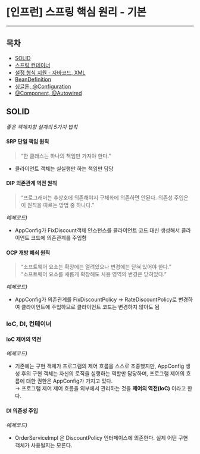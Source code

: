 # [인프런] 스프링 핵심 원리 - 기본
***


## 목차
- [SOLID](#SOLID)
- [스프링 컨테이너](https://www.notion.so/94ac4e7898e842d58bec9ca567c92d63)
- [설정 형식 지원 - 자바코드, XML](https://www.notion.so/XML-ef8e8cfbd6764a17a0157b14482f10e2)
- [BeanDefinition](https://www.notion.so/BeanDefinition-550bafc69e9b4ad792edeaa081451a8b)
- [싱글톤, @Configuration](https://www.notion.so/Configuration-dfc12e57ce5a4d15852fa0dbcd19040e)
- [@Component, @Autowired](https://www.notion.so/Component-Autowired-d37c307d592d4d78910008714a11a3f0)



## SOLID
*좋은 객체지향 설계의 5가지 법칙*

#### SRP 단일 책임 원칙
> “한 클래스는 하나의 책임만 가져야 한다.”
* 클라이언트 객체는 실실행만 하는 책임만 담당

#### DIP 의존관계 역전 원칙
> “프로그래머는 추상호에 의존해야지 구체화에 의존하면 안된다. 의존성 주입은 이 원칙을 따르는 방법 중 하나다.”  

*예제코드)*<br>
* AppConfig가 FixDiscount객체 인스턴스를 클라이언트 코드 대신 생성해서 클라이언트 코드에 의존관계를 주입함

#### OCP 개방 폐쇠 원칙
> “소프트웨어 요소는 확장에는 열려있으나 변경에는 닫혀 있어야 한다.”<br>
> “소프트웨어 요소를 새롭게 확장해도 사용 영역의 변경은 닫혀있다.”  

*예제코드)*<br>
* AppConfig가 의존관계를 FixDiscountPolicy → RateDiscountPolicy로 변경하여 클라이언트에 주입하므로 클라이언트 코드는 변경하지 않아도 됨

### IoC, DI, 컨테이너

#### IoC 제어의 역전
*예제코드)*
* 기존에는 구현 객체가 프로그램의 제어 흐름을 스스로 조종했지만, 
  AppConfig 생성 후의 구현 객체는 자신의 로직을 실행하는 역할만 담당하며, 프로그램 제어의 흐름에 대한 권한은 AppConfig가 가지고 있다.  
  → 프로그램 제어 제어 흐름을 외부에서 관리하는 것을 **제어의 역전(IoC)** 이라고 한다.

#### DI 의존성 주입
*예제코드)*
* OrderServiceImpl 은 DiscountPolicy 인터페이스에 의존한다. 실제 어떤 구현 객체가 사용될지는 모른다.

